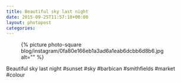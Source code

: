 ```yaml
---
title: Beautiful sky last night
date: 2015-09-25T11:57:18+00:00
layout: photopost
categories:
---
```


<figure class="photo photo--square">
  {% picture photo-square blog/instagram/0fa80e166eb1a3ad6a1eab6dcbb6d8b6.jpg alt="" %}
</figure>

Beautiful sky last night
#sunset #sky #barbican #smithfields #market #colour
